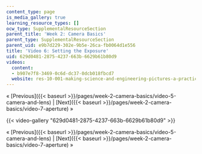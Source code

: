 ```yaml
---
content_type: page
is_media_gallery: true
learning_resource_types: []
ocw_type: SupplementalResourceSection
parent_title: 'Week 2: Camera Basics'
parent_type: SupplementalResourceSection
parent_uid: e9b7d229-302e-9b5e-26ca-fb0064d1e556
title: 'Video 6: Setting the Exposure'
uid: 629d0481-2875-4237-663b-6629b61b80d9
videos:
  content:
  - b907e7f8-3469-0c6d-dc37-0dcb018fbcd7
  website: res-10-001-making-science-and-engineering-pictures-a-practical-guide-to-presenting-your-work-spring-2016
---
```


« [Previous]({{< baseurl >}}/pages/week-2-camera-basics/video-5-camera-and-lens) | [Next]({{< baseurl >}}/pages/week-2-camera-basics/video-7-aperture) »

{{< video-gallery "629d0481-2875-4237-663b-6629b61b80d9" >}}


« [Previous]({{< baseurl >}}/pages/week-2-camera-basics/video-5-camera-and-lens) | [Next]({{< baseurl >}}/pages/week-2-camera-basics/video-7-aperture) »
